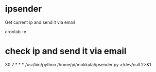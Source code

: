 # ipsender
Get current ip and send it via email

crontab -e
# check ip and send it via email
30 7 * * * /usr/bin/python /home/pi/mokkula/ipsender.py >/dev/null 2>&1

